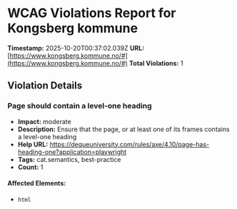 # WCAG Violations Report for Kongsberg kommune

**Timestamp:** 2025-10-20T00:37:02.039Z
**URL:** [https://www.kongsberg.kommune.no/#](https://www.kongsberg.kommune.no/#)
**Total Violations:** 1

## Violation Details

### Page should contain a level-one heading

- **Impact:** moderate
- **Description:** Ensure that the page, or at least one of its frames contains a level-one heading
- **Help URL:** https://dequeuniversity.com/rules/axe/4.10/page-has-heading-one?application=playwright
- **Tags:** cat.semantics, best-practice
- **Count:** 1

#### Affected Elements:

- `html`
